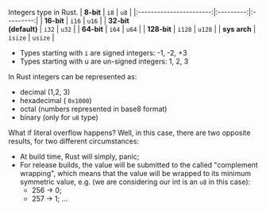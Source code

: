 Integers type in Rust.
|        **8-bit**            |   ``i8``      |   ``u8``      |
|:-----------------------:|:---------:|:---------:|
|        **16-bit**           |  ``i16``      |  ``u16``      |
| **32-bit<br>(default)**                 |  ``i32``      |  ``u32``      |
|        **64-bit**           |  ``i64``      |  ``u64``      |
|       **128-bit**           |  ``i128``     |  ``u128``     |
|       **sys arch**          | ``isize``     | ``usize``     |

- Types starting with ``i`` are signed integers: -1, -2, +3
- Types starting with u are un-signed integers: 1, 2, 3

In Rust integers can be represented as: 
- decimal (1,2, 3)
- hexadecimal ( ``0x1000``)
- octal (numbers represented in base8 format)
- binary (only for ``u8`` type)

What if literal overflow happens?
Well, in this case, there are two opposite results, for two different circumstances:
- At build time, Rust will simply, panic;
- For release builds, the value will be submitted to the called "complement wrapping", which means that the value will be wrapped to its minimum symmetric value, e.g. (we are considering our int is an ``u8`` in this case):
	- 256 -> 0;
	- 257 -> 1; ...